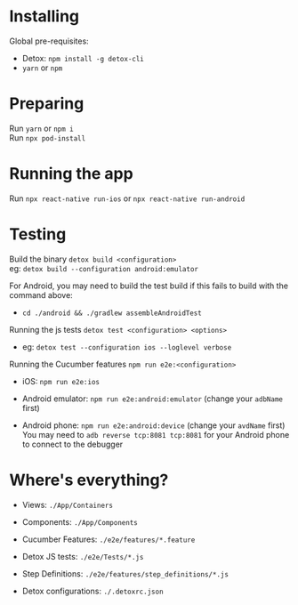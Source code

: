 # Installing

Global pre-requisites:

-   Detox: `npm install -g detox-cli`
-   `yarn` or `npm`

# Preparing

Run `yarn` or `npm i`  
Run `npx pod-install`

# Running the app

Run `npx react-native run-ios` or `npx react-native run-android`

# Testing

Build the binary `detox build <configuration>`  
eg: `detox build --configuration android:emulator`

For Android, you may need to build the test build if this fails to build with the command above:

-   `cd ./android && ./gradlew assembleAndroidTest`

Running the js tests `detox test <configuration> <options>`

-   eg: `detox test --configuration ios --loglevel verbose`

Running the Cucumber features `npm run e2e:<configuration>`

-   iOS: `npm run e2e:ios`

-   Android emulator: `npm run e2e:android:emulator` (change your `adbName` first)

-   Android phone: `npm run e2e:android:device` (change your `avdName` first)  
    You may need to `adb reverse tcp:8081 tcp:8081` for your Android phone to connect to the debugger

# Where's everything?

-   Views: `./App/Containers`

-   Components: `./App/Components`

-   Cucumber Features: `./e2e/features/*.feature`

-   Detox JS tests: `./e2e/Tests/*.js`

-   Step Definitions: `./e2e/features/step_definitions/*.js`

-   Detox configurations: `./.detoxrc.json`
